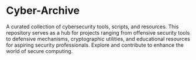 # Cyber-Archive
A curated collection of cybersecurity tools, scripts, and resources. This repository serves as a hub for projects ranging from offensive security tools to defensive mechanisms, cryptographic utilities, and educational resources for aspiring security professionals. Explore and contribute to enhance the world of secure computing.
